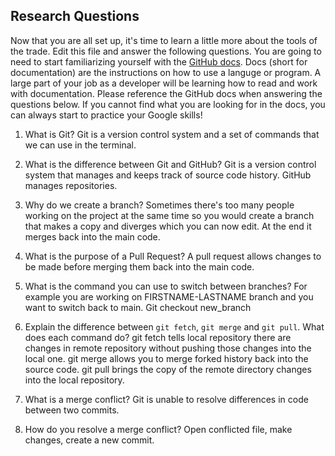 ## Research Questions 

Now that you are all set up, it's time to learn a little more about the tools of the trade. Edit this file and answer the following questions. You are going to need to start familiarizing yourself with the [GitHub docs](https://docs.github.com/en). Docs (short for documentation) are the instructions on how to use a languge or program. A large part of your job as a developer will be learning how to read and work with documentation. Please reference the GitHub docs when answering the questions below. If you cannot find what you are looking for in the docs, you can always start to practice your Google skills!

1. What is Git? 
Git is a version control system and a set of commands that we can use in the terminal.

2. What is the difference between Git and GitHub?
Git is a version control system that manages and keeps track of source code history. GitHub manages repositories. 

3. Why do we create a branch?
Sometimes there's too many people working on the project at the same time so you would create a branch that makes a copy and diverges which you can now edit.  At the end it merges back into the main code. 
 
4. What is the purpose of a Pull Request?
A pull request allows changes to be made before merging them back into the main code.

5. What is the command you can use to switch between branches? For example you are working on FIRSTNAME-LASTNAME branch and you want to switch back to main.
Git checkout new_branch

6. Explain the difference between `git fetch`, `git merge` and `git pull`. What does each command do?
git fetch tells local repository there are changes in remote repository without pushing those changes into the local one. git merge allows you to merge forked history back into the source code. git pull brings the copy of the remote directory changes into the local repository. 

7. What is a merge conflict?
Git is unable to resolve differences in code between two commits. 

8. How do you resolve a merge conflict?
Open conflicted file, make changes, create a new commit. 
